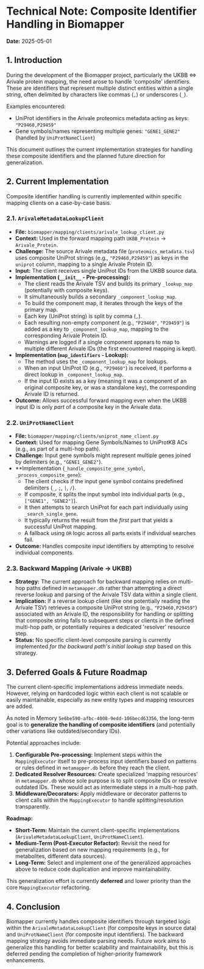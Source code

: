 # Technical Note: Composite Identifier Handling in Biomapper

**Date:** 2025-05-01

## 1. Introduction

During the development of the Biomapper project, particularly the UKBB <=> Arivale protein mapping, the need arose to handle 'composite' identifiers. These are identifiers that represent multiple distinct entities within a single string, often delimited by characters like commas (`,`) or underscores (`_`).

Examples encountered:

*   UniProt identifiers in the Arivale proteomics metadata acting as keys: `"P29460,P29459"`
*   Gene symbols/names representing multiple genes: `"GENE1_GENE2"` (handled by `UniProtNameClient`)

This document outlines the current implementation strategies for handling these composite identifiers and the planned future direction for generalization.

## 2. Current Implementation

Composite identifier handling is currently implemented within specific mapping clients on a case-by-case basis.

### 2.1. `ArivaleMetadataLookupClient`

*   **File:** `biomapper/mapping/clients/arivale_lookup_client.py`
*   **Context:** Used in the forward mapping path `UKBB_Protein` -> `Arivale_Protein`.
*   **Challenge:** The source Arivale metadata file (`proteomics_metadata.tsv`) uses composite UniProt strings (e.g., `"P29460,P29459"`) as keys in the `uniprot` column, mapping to a single Arivale Protein ID.
*   **Input:** The client receives single UniProt IDs from the UKBB source data.
*   **Implementation (`__init__` - Pre-processing):**
    *   The client reads the Arivale TSV and builds its primary `_lookup_map` (potentially with composite keys).
    *   It simultaneously builds a secondary `_component_lookup_map`.
    *   To build the component map, it iterates through the keys of the primary map.
    *   Each key (UniProt string) is split by comma (`,`).
    *   Each resulting non-empty component (e.g., `"P29460"`, `"P29459"`) is added as a key to `_component_lookup_map`, mapping to the corresponding Arivale Protein ID.
    *   Warnings are logged if a single component appears to map to multiple different Arivale IDs (the first encountered mapping is kept).
*   **Implementation (`map_identifiers` - Lookup):**
    *   The method uses the `_component_lookup_map` for lookups.
    *   When an input UniProt ID (e.g., `"P29460"`) is received, it performs a direct lookup in `_component_lookup_map`.
    *   If the input ID exists as a key (meaning it was a component of an original composite key, or was a standalone key), the corresponding Arivale ID is returned.
*   **Outcome:** Allows successful forward mapping even when the UKBB input ID is only *part* of a composite key in the Arivale data.

### 2.2. `UniProtNameClient`

*   **File:** `biomapper/mapping/clients/uniprot_name_client.py`
*   **Context:** Used for mapping Gene Symbols/Names to UniProtKB ACs (e.g., as part of a multi-hop path).
*   **Challenge:** Input gene symbols might represent multiple genes joined by delimiters (e.g., `"GENE1_GENE2"`).
*   **Implementation (`_handle_composite_gene_symbol`, `_process_composite_gene`):
    *   The client checks if the input gene symbol contains predefined delimiters (`_`, `;`, `|`, `/`).
    *   If composite, it splits the input symbol into individual parts (e.g., `["GENE1", "GENE2"]`).
    *   It then attempts to search UniProt for each part individually using `_search_single_gene`.
    *   It typically returns the result from the *first* part that yields a successful UniProt mapping.
    *   A fallback using `OR` logic across all parts exists if individual searches fail.
*   **Outcome:** Handles composite *input* identifiers by attempting to resolve individual components.

### 2.3. Backward Mapping (Arivale -> UKBB)

*   **Strategy:** The current approach for backward mapping relies on multi-hop paths defined in `metamapper.db` rather than attempting a direct reverse lookup and parsing of the Arivale TSV data within a single client.
*   **Implication:** If a reverse lookup client (like one potentially reading the Arivale TSV) retrieves a composite UniProt string (e.g., `"P29460,P29459"`) associated with an Arivale ID, the responsibility for handling or splitting that composite string falls to subsequent steps or clients in the defined multi-hop path, or potentially requires a dedicated 'resolver' resource step.
*   **Status:** No specific client-level composite parsing is currently implemented *for the backward path's initial lookup step* based on this strategy.

## 3. Deferred Goals & Future Roadmap

The current client-specific implementations address immediate needs. However, relying on hardcoded logic within each client is not scalable or easily maintainable, especially as new entity types and mapping resources are added.

As noted in Memory `5e6be590-afbc-4008-9edd-106becd63356`, the long-term goal is to **generalize the handling of composite identifiers** (and potentially other variations like outdated/secondary IDs).

Potential approaches include:

1.  **Configurable Pre-processing:** Implement steps within the `MappingExecutor` itself to pre-process input identifiers based on patterns or rules defined in `metamapper.db` before they reach the client.
2.  **Dedicated Resolver Resources:** Create specialized 'mapping resources' in `metamapper.db` whose sole purpose is to split composite IDs or resolve outdated IDs. These would act as intermediate steps in a multi-hop path.
3.  **Middleware/Decorators:** Apply middleware or decorator patterns to client calls within the `MappingExecutor` to handle splitting/resolution transparently.

**Roadmap:**

*   **Short-Term:** Maintain the current client-specific implementations (`ArivaleMetadataLookupClient`, `UniProtNameClient`).
*   **Medium-Term (Post-Executor Refactor):** Revisit the need for generalization based on new mapping requirements (e.g., for metabolites, different data sources).
*   **Long-Term:** Select and implement one of the generalized approaches above to reduce code duplication and improve maintainability.

This generalization effort is currently **deferred** and lower priority than the core `MappingExecutor` refactoring.

## 4. Conclusion

Biomapper currently handles composite identifiers through targeted logic within the `ArivaleMetadataLookupClient` (for composite keys in source data) and `UniProtNameClient` (for composite input identifiers). The backward mapping strategy avoids immediate parsing needs. Future work aims to generalize this handling for better scalability and maintainability, but this is deferred pending the completion of higher-priority framework enhancements.
